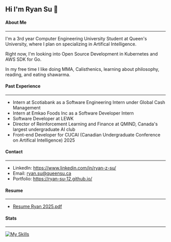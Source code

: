 ## Hi I'm Ryan Su 👋

#### About Me
---
I'm a 3rd year Computer Engineering University Student at Queen's University, where I plan on specializing in Artifical Intelligence.

Right now, I'm looking into Open Source Development in Kubernetes and AWS SDK for Go.

In my free time I like doing MMA, Calisthenics, learning about philosophy, reading, and eating shawarma.

#### Past Experience
---

- Intern at Scotiabank as a Software Engineering Intern under Global Cash Management
- Intern at Emkao Foods Inc as a Software Developer Intern
- Software Developer at LEWK
- Director of Reinforcement Learning and Finance at QMIND, Canada's largest undergraduate AI club
- Front-end Developer for CUCAI (Canadian Undergraduate Conference on Artifical Intelligence) 2025

#### Contact 
--- 
- LinkedIn:  https://www.linkedin.com/in/ryan-z-su/
- Email:     ryan.su@queensu.ca
- Portfolio: https://ryan-su-12.github.io/

#### Resume
---
- [Resume Ryan 2025.pdf](https://github.com/user-attachments/files/18302662/Resume.Ryan.2025.pdf)


#### Stats
---

[![My Skills](https://skillicons.dev/icons?i=js,html,css,c,java,py,react,nextjs,mongodb,fastapi,aws)](https://skillicons.dev)



<!--
**ryan-su-12/ryan-su-12** is a ✨ _special_ ✨ repository because its `README.md` (this file) appears on your GitHub profile.

Here are some ideas to get you started:

- 🔭 I’m currently working on ...
- 🌱 I’m currently learning ...
- 👯 I’m looking to collaborate on ...
- 🤔 I’m looking for help with ...
- 💬 Ask me about ...
- 📫 How to reach me: ...
- 😄 Pronouns: ...
- ⚡ Fun fact: ...
-->
